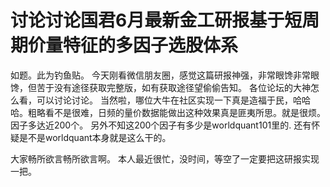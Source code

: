 # 讨论讨论国君6月最新金工研报基于短周期价量特征的多因子选股体系

如题。此为钓鱼贴。
今天刚看微信朋友圈，感觉这篇研报神强，非常眼馋非常眼馋，但苦于没有途径获取完整版，如有获取途径望偷偷告知。
各位论坛的大神怎么看，可以讨论讨论。
当然啦，哪位大牛在社区实现一下真是造福于民，哈哈哈。粗略看不是很难，日频的量价数据能做出这种效果真是匪夷所思。就是很烦。因子多达近200个。
另外不知这200个因子有多少是worldquant101里的.
还有怀疑是不是worldquant本身就是这么干的。

大家畅所欲言畅所欲言啊。
本人最近很忙，没时间，等空了一定要把这研报实现一把。